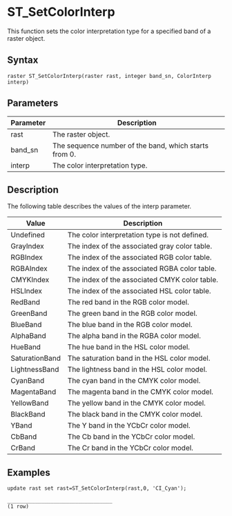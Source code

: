 # ST\_SetColorInterp

This function sets the color interpretation type for a specified band of a raster object.

## Syntax

```
raster ST_SetColorInterp(raster rast, integer band_sn, ColorInterp interp)
```

## Parameters

|Parameter|Description|
|---------|-----------|
|rast|The raster object.|
|band\_sn|The sequence number of the band, which starts from 0.|
|interp|The color interpretation type.|

## Description

The following table describes the values of the interp parameter.

|Value|Description|
|-----|-----------|
|Undefined|The color interpretation type is not defined.|
|GrayIndex|The index of the associated gray color table.|
|RGBIndex|The index of the associated RGB color table.|
|RGBAIndex|The index of the associated RGBA color table.|
|CMYKIndex|The index of the associated CMYK color table.|
|HSLIndex|The index of the associated HSL color table.|
|RedBand|The red band in the RGB color model.|
|GreenBand|The green band in the RGB color model.|
|BlueBand|The blue band in the RGB color model.|
|AlphaBand|The alpha band in the RGBA color model.|
|HueBand|The hue band in the HSL color model.|
|SaturationBand|The saturation band in the HSL color model.|
|LightnessBand|The lightness band in the HSL color model.|
|CyanBand|The cyan band in the CMYK color model.|
|MagentaBand|The magenta band in the CMYK color model.|
|YellowBand|The yellow band in the CMYK color model.|
|BlackBand|The black band in the CMYK color model.|
|YBand|The Y band in the YCbCr color model.|
|CbBand|The Cb band in the YCbCr color model.|
|CrBand|The Cr band in the YCbCr color model.|

## Examples

```
update rast set rast=ST_SetColorInterp(rast,0, 'CI_Cyan');

__________________________________
(1 row)
```

